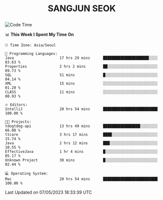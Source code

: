 <h1>
 <p align="center">
   SANGJUN SEOK
 </p>
</h1>

<!--START_SECTION:waka-->
![Code Time](http://img.shields.io/badge/Code%20Time-2%2C538%20hrs%2044%20mins-blue)

📊 **This Week I Spent My Time On** 

```text
🕑︎ Time Zone: Asia/Seoul

💬 Programming Languages: 
Java                     17 hrs 29 mins      █████████████████████░░░░   83.63 % 
Properties               2 hrs 2 mins        ██░░░░░░░░░░░░░░░░░░░░░░░   09.73 % 
SQL                      51 mins             █░░░░░░░░░░░░░░░░░░░░░░░░   04.14 % 
XML                      15 mins             ░░░░░░░░░░░░░░░░░░░░░░░░░   01.20 % 
CLASS                    11 mins             ░░░░░░░░░░░░░░░░░░░░░░░░░   00.93 % 

🔥 Editors: 
IntelliJ                 20 hrs 54 mins      █████████████████████████   100.00 % 

🐱‍💻 Projects: 
tdogtdog-api             13 hrs 49 mins      █████████████████░░░░░░░░   66.08 % 
ttcare                   3 hrs 17 mins       ████░░░░░░░░░░░░░░░░░░░░░   15.74 % 
Java                     2 hrs 12 mins       ███░░░░░░░░░░░░░░░░░░░░░░   10.55 % 
EffectiveJava            1 hr 4 mins         █░░░░░░░░░░░░░░░░░░░░░░░░   05.17 % 
Unknown Project          30 mins             █░░░░░░░░░░░░░░░░░░░░░░░░   02.44 % 

💻 Operating System: 
Mac                      20 hrs 54 mins      █████████████████████████   100.00 % 
```


 Last Updated on 07/05/2023 18:33:39 UTC
<!--END_SECTION:waka-->
